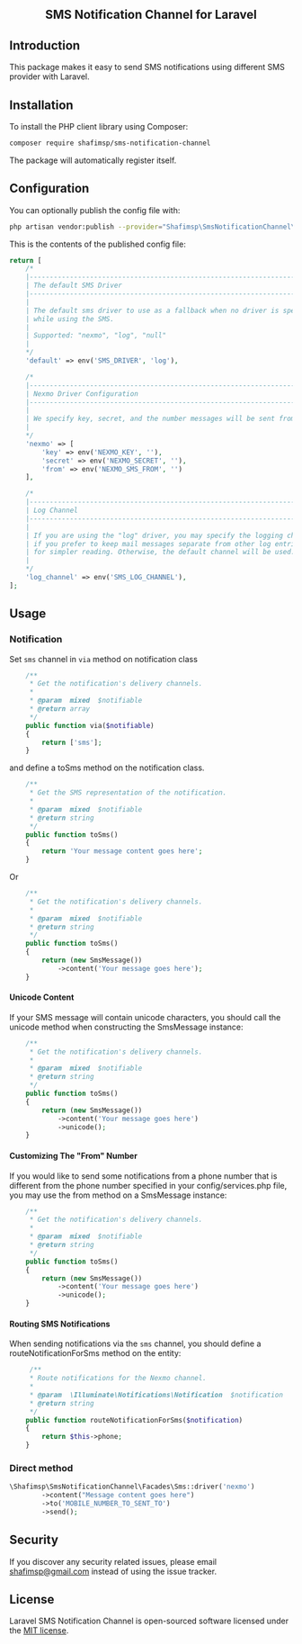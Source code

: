 <h2 align="center">
     SMS Notification Channel for Laravel
</h2>

## Introduction

This package makes it easy to send SMS notifications using different SMS provider with Laravel.

Installation
------------

To install the PHP client library using Composer:

```bash
composer require shafimsp/sms-notification-channel
```

The package will automatically register itself.

Configuration
-------------

You can optionally publish the config file with:
```bash
php artisan vendor:publish --provider="Shafimsp\SmsNotificationChannel\SmsServiceProvider" --tag="config"
```

This is the contents of the published config file:

```php
return [
    /*
    |--------------------------------------------------------------------------
    | The default SMS Driver
    |--------------------------------------------------------------------------
    |
    | The default sms driver to use as a fallback when no driver is specified
    | while using the SMS.
    |
    | Supported: "nexmo", "log", "null"
    |
    */
    'default' => env('SMS_DRIVER', 'log'),

    /*
    |--------------------------------------------------------------------------
    | Nexmo Driver Configuration
    |--------------------------------------------------------------------------
    |
    | We specify key, secret, and the number messages will be sent from.
    |
    */
    'nexmo' => [
        'key' => env('NEXMO_KEY', ''),
        'secret' => env('NEXMO_SECRET', ''),
        'from' => env('NEXMO_SMS_FROM', '')
    ],

    /*
    |--------------------------------------------------------------------------
    | Log Channel
    |--------------------------------------------------------------------------
    |
    | If you are using the "log" driver, you may specify the logging channel
    | if you prefer to keep mail messages separate from other log entries
    | for simpler reading. Otherwise, the default channel will be used.
    |
    */
    'log_channel' => env('SMS_LOG_CHANNEL'),
];
```

Usage
-------------

### Notification

Set `sms` channel in `via` method on notification class

```php
    /**
     * Get the notification's delivery channels.
     *
     * @param  mixed  $notifiable
     * @return array
     */
    public function via($notifiable)
    {
        return ['sms'];
    }
```

and define a toSms method on the notification class.

```php
    /**
     * Get the SMS representation of the notification.
     *
     * @param  mixed  $notifiable
     * @return string
     */
    public function toSms()
    {
        return 'Your message content goes here';
    }
```

Or


```php
    /**
     * Get the notification's delivery channels.
     *
     * @param  mixed  $notifiable
     * @return string
     */
    public function toSms()
    {
        return (new SmsMessage())
            ->content('Your message goes here');
    }
```

#### Unicode Content
If your SMS message will contain unicode characters, you should call the unicode method when constructing the SmsMessage instance:

```php
    /**
     * Get the notification's delivery channels.
     *
     * @param  mixed  $notifiable
     * @return string
     */
    public function toSms()
    {
        return (new SmsMessage())
            ->content('Your message goes here')
            ->unicode();
    }
```

#### Customizing The "From" Number
If you would like to send some notifications from a phone number that is different from the phone number specified in your config/services.php file, you may use the from method on a SmsMessage instance:

```php
    /**
     * Get the notification's delivery channels.
     *
     * @param  mixed  $notifiable
     * @return string
     */
    public function toSms()
    {
        return (new SmsMessage())
            ->content('Your message goes here')
            ->unicode();
    }
```

#### Routing SMS Notifications
When sending notifications via the `sms` channel, you should define a routeNotificationForSms method on the entity:

```php
     /**
     * Route notifications for the Nexmo channel.
     *
     * @param  \Illuminate\Notifications\Notification  $notification
     * @return string
     */
    public function routeNotificationForSms($notification)
    {
        return $this->phone;
    }
```

### Direct method
```php
\Shafimsp\SmsNotificationChannel\Facades\Sms::driver('nexmo')
        ->content("Message content goes here")
        ->to('MOBILE_NUMBER_TO_SENT_TO')
        ->send();
```


## Security

If you discover any security related issues, please email shafimsp@gmail.com instead of using the issue tracker.


## License

Laravel SMS Notification Channel is open-sourced software licensed under the [MIT license](LICENSE.md).
